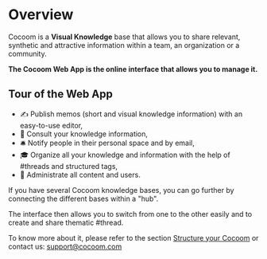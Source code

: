 # Overview

Cocoom is a **Visual Knowledge** base that allows you to share relevant, synthetic and attractive information within a team, an organization or a community.

**The Cocoom Web App is the online interface that allows you to manage it.**


## Tour of the Web App

- ✍️  Publish memos (short and visual knowledge information) with an easy-to-use editor,
- 📌  Consult your knowledge information,
- 🛎  Notify people in their personal space and by email,
- 🎓  Organize all your knowledge and information with the help of #threads and structured tags,
- 👑  Administrate all content and users.

If you have several Cocoom knowledge bases, you can go further by connecting the different bases within a "hub".

The interface then allows you to switch from one to the other easily and to create and share thematic #thread.

To know more about it, please refer to the section [Structure your Cocoom](/getting-started/structure.md) or contact us: [support@cocoom.com](mailto:support@cocoom.com)
